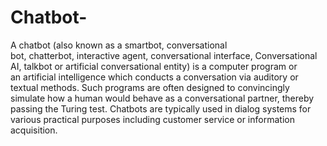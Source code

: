 # Chatbot-
A chatbot (also known as a smartbot, conversational bot, chatterbot, interactive agent, conversational interface, Conversational AI, talkbot or artificial conversational entity) is a computer program or an artificial intelligence which conducts a conversation via auditory or textual methods. Such programs are often designed to convincingly simulate how a human would behave as a conversational partner, thereby passing the Turing test. Chatbots are typically used in dialog systems for various practical purposes including customer service or information acquisition.
